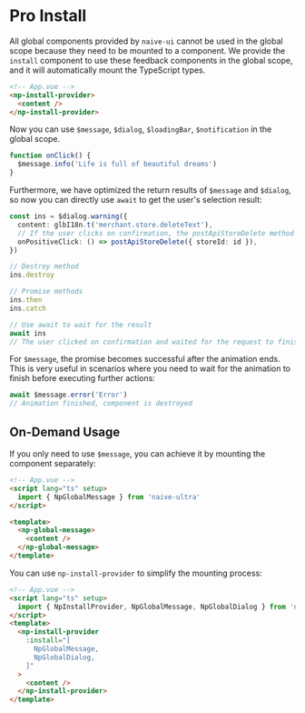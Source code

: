 # Pro Install

All global components provided by `naive-ui` cannot be used in the global scope because they need to be mounted to a component. We provide the `install` component to use these feedback components in the global scope, and it will automatically mount the TypeScript types.

```html
<!-- App.vue -->
<np-install-provider>
  <content />
</np-install-provider>
```

Now you can use `$message`, `$dialog`, `$loadingBar`, `$notification` in the global scope.

<demo title="Basic" src="./demo/basic.vue" />

```ts
function onClick() {
  $message.info('Life is full of beautiful dreams')
}
```

Furthermore, we have optimized the return results of `$message` and `$dialog`, so now you can directly use `await` to get the user's selection result:

```ts
const ins = $dialog.warning({
  content: glbI18n.t('merchant.store.deleteText'),
  // If the user clicks on confirmation, the postApiStoreDelete method will be executed, and the button will be in a loading state.
  onPositiveClick: () => postApiStoreDelete({ storeId: id }),
})

// Destroy method
ins.destroy

// Promise methods
ins.then
ins.catch

// Use await to wait for the result
await ins
// The user clicked on confirmation and waited for the request to finish
```

For `$message`, the promise becomes successful after the animation ends. This is very useful in scenarios where you need to wait for the animation to finish before executing further actions:

```ts
await $message.error('Error')
// Animation finished, component is destroyed
```

## On-Demand Usage

If you only need to use `$message`, you can achieve it by mounting the component separately:

```html
<!-- App.vue -->
<script lang="ts" setup>
  import { NpGlobalMessage } from 'naive-ultra'
</script>

<template>
  <np-global-message>
    <content />
  </np-global-message>
</template>
```

You can use `np-install-provider` to simplify the mounting process:

```html
<!-- App.vue -->
<script lang="ts" setup>
  import { NpInstallProvider, NpGlobalMessage, NpGlobalDialog } from 'naive-ultra'
</script>
<template>
  <np-install-provider
    :install="[
      NpGlobalMessage,
      NpGlobalDialog,
    ]"
  >
    <content />
  </np-install-provider>
</template>
```
